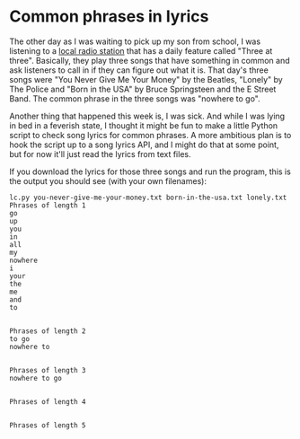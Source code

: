 # Common phrases in lyrics

The other day as I was waiting to pick up my son from school, I was listening to a [local radio station](https://q1043.iheart.com/) that has a daily feature called "Three at three". Basically, they play three songs that have something in common and ask listeners to call in if they can figure out what it is. That day's three songs were "You Never Give Me Your Money" by the Beatles, "Lonely" by The Police and "Born in the USA" by Bruce Springsteen and the E Street Band. The common phrase in the three songs was "nowhere to go". 

Another thing that happened this week is, I was sick. And while I was lying in bed in a feverish state, I thought it might be fun to make a little Python script to check song lyrics for common phrases. A more ambitious plan is to hook the script up to a song lyrics API, and I might do that at some point, but for now it'll just read the lyrics from text files.

If you download the lyrics for those three songs and run the program, this is the output you should see (with your own filenames):

```
lc.py you-never-give-me-your-money.txt born-in-the-usa.txt lonely.txt
Phrases of length 1
go
up
you
in
all
my
nowhere
i
your
the
me
and
to


Phrases of length 2
to go
nowhere to


Phrases of length 3
nowhere to go


Phrases of length 4


Phrases of length 5
```
